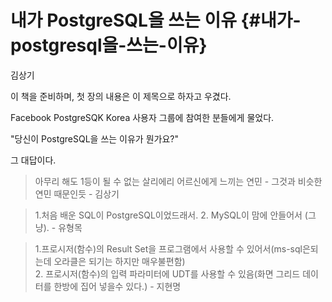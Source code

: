# 내가 PostgreSQL을 쓰는 이유 {#내가-postgresql을-쓰는-이유}

김상기



이 책을 준비하며, 첫 장의 내용은 이 제목으로 하자고 우겼다.

Facebook PostgreSQK Korea 사용자 그룹에 참여한 분들에게 물었다.

"당신이 PostgreSQL을 쓰는 이유가 뭔가요?"

그 대답이다.



> 아무리 해도 1등이 될 수 없는 살리에리 어르신에게 느끼는 연민 - 그것과 비슷한 연민 때문인듯 - 김상기



> 1.처음 배운 SQL이 PostgreSQL이었드래서.
> 2. MySQL이 맘에 안들어서 \(그냥\). - 유형목



> 1.프로시저\(함수\)의 Result Set을 프로그램에서 사용할 수 있어서\(ms-sql은되는데 오라클은 되기는 하지만 매우불편함\)  
> 2. 프로시저\(함수\)의 입력 파라미터에 UDT를 사용할 수 있음\(화면 그리드 데이터를 한방에 집어 넣을수 있다.\) - 지현명






